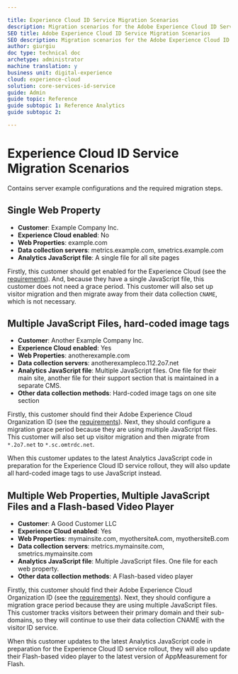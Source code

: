 ```yaml
---

title: Experience Cloud ID Service Migration Scenarios
description: Migration scenarios for the Adobe Experience Cloud ID Service
SEO title: Adobe Experience Cloud ID Service Migration Scenarios
SEO description: Migration scenarios for the Adobe Experience Cloud ID Service
author: giurgiu
doc type: technical doc
archetype: administrator
machine translation: y
business unit: digital-experience
cloud: experience-cloud
solution: core-services-id-service
guide: Admin
guide topic: Reference
guide subtopic 1: Reference Analytics
guide subtopic 2:

---
```


# Experience Cloud ID Service Migration Scenarios

Contains server example configurations and the required migration steps.

## Single Web Property

+ **Customer**: Example Company Inc.
+ **Experience Cloud enabled**: No
+ **Web Properties**: example.com
+ **Data collection servers**: metrics.example.com, smetrics.example.com
+ **Analytics JavaScript file**: A single file for all site pages

Firstly, this customer should get enabled for the Experience Cloud \(see the [requirements](mcvid-requirements.html#)\). And, because they have a single JavaScript file, this customer does not need a grace period. This customer will also set up visitor migration and then migrate away from their data collection `CNAME`, which is not necessary.

## Multiple JavaScript Files, hard-coded image tags

+ **Customer**: Another Example Company Inc.
+ **Experience Cloud enabled**: Yes
+ **Web Properties**: anotherexample.com
+ **Data collection servers**: anotherexampleco.112.2o7.net
+ **Analytics JavaScript file**: Multiple JavaScript files. One file for their main site, another file for their support section that is maintained in a separate CMS.
+ **Other data collection methods**: Hard-coded image tags on one site section

Firstly, this customer should find their Adobe Experience Cloud Organization ID \(see the [requirements](mcvid-requirements.html#)\). Next, they should configure a migration grace period because they are using multiple JavaScript files. This customer will also set up visitor migration and then migrate from `*.2o7.net` to `*.sc.omtrdc.net`.

When this customer updates to the latest Analytics JavaScript code in preparation for the Experience Cloud ID service rollout, they will also update all hard-coded image tags to use JavaScript instead.

## Multiple Web Properties, Multiple JavaScript Files and a Flash-based Video Player

+ **Customer**: A Good Customer LLC
+ **Experience Cloud enabled**: Yes
+ **Web Properties**: mymainsite.com, myothersiteA.com, myothersiteB.com
+ **Data collection servers**: metrics.mymainsite.com, smetrics.mymainsite.com
+ **Analytics JavaScript file**: Multiple JavaScript files. One file for each web property.
+ **Other data collection methods**: A Flash-based video player

Firstly, this customer should find their Adobe Experience Cloud Organization ID \(see the [requirements](mcvid-requirements.html#)\). Next, they should configure a migration grace period because they are using multiple JavaScript files. This customer tracks visitors between their primary domain and their sub-domains, so they will continue to use their data collection CNAME with the visitor ID service.

When this customer updates to the latest Analytics JavaScript code in preparation for the Experience Cloud ID service rollout, they will also update their Flash-based video player to the latest version of AppMeasurement for Flash.
